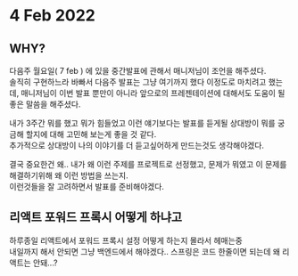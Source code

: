 # 4 Feb 2022   
   
## WHY?   
   
다음주 월요일( 7 feb ) 에 있을 중간발표에 관해서 매니저님이 조언을 해주셨다.   
솔직히 구현하느라 바빠서 다음주 발표는 그냥 여기까지 했다 이정도로 마치려고 했는데, 매니저님이 이번 발표 뿐만이 아니라 앞으로의 프레젠테이션에 대해서도 도움이 될 좋은 말씀을 해주셨다.   
   
내가 3주간 뭐를 했고 뭐가 힘들었고 이런 얘기보다는 발표를 듣게될 상대방이 뭐를 궁금해 할지에 대해 고민해 보는게 좋을 것 같다.   
추가적으로 상대방이 나의 이야기를 더 듣고싶어하게 만드는것도 생각해야겠다.   
   
결국 중요한건 왜.. 내가 왜 이런 주제를 프로젝트로 선정했고, 문제가 뭐였고 이 문제를 해결하기위해 왜 이런 방법을 쓰는지.   
이런것들을 잘 고려하면서 발표를 준비해야겠다.   
   
## 리액트 포워드 프록시 어떻게 하냐고    
   
하루종일 리액트에서 포워드 프록시 설정 어떻게 하는지 몰라서 헤매는중   
내일까지 해서 안되면 그냥 백엔드에서 해야겠다.. 스프링은 코드 한줄이면 되는데 왜 리액트는 안돼...?
